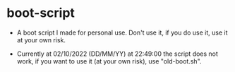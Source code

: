# boot-script

- A boot script I made for personal use. Don't use it, if you do use it, use it at your own risk.

- Currently at 02/10/2022 (DD/MM/YY) at 22:49:00 the script does not work, if you want to use it (at your own risk), use "old-boot.sh".
